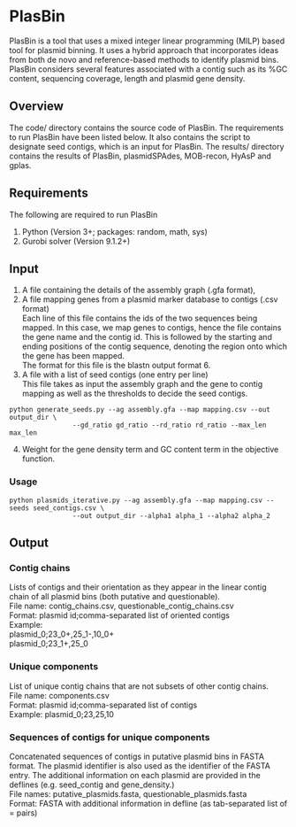 # PlasBin
PlasBin is a tool that uses a mixed integer linear programming (MILP) based tool for plasmid binning. It uses a hybrid approach that incorporates ideas from both de novo and reference-based methods to identify plasmid bins. PlasBin considers several features associated with a contig such as
its %GC content, sequencing coverage, length and plasmid gene density.

## Overview
The code/ directory contains the source code of PlasBin. The requirements to run PlasBin have been listed below. It also contains the script to designate seed contigs, which is an input for PlasBin. The results/ directory contains the results of PlasBin, plasmidSPAdes, MOB-recon, HyAsP and gplas.

## Requirements
The following are required to run PlasBin
1. Python (Version 3+; packages: random, math, sys)
2. Gurobi solver (Version 9.1.2+)

## Input
1. A file containing the details of the assembly graph (.gfa format), 
2. A file mapping genes from a plasmid marker database to contigs (.csv format)<br/>
Each line of this file contains the ids of the two sequences being mapped. In this case, we map genes to contigs, hence the file contains the gene name and the contig id. This is followed by the starting and ending positions of the contig sequence, denoting the region onto which the gene has been mapped.<br/>
The format for this file is the blastn output format 6. <br/>
3. A file with a list of seed contigs (one entry per line)<br/>
This file takes as input the assembly graph and the gene to contig mapping as well as the thresholds to decide the seed contigs.
```
python generate_seeds.py --ag assembly.gfa --map mapping.csv --out output_dir \
				--gd_ratio gd_ratio --rd_ratio rd_ratio --max_len max_len

```

4. Weight for the gene density term and GC content term in the objective function.

### Usage
```
python plasmids_iterative.py --ag assembly.gfa --map mapping.csv --seeds seed_contigs.csv \
				--out output_dir --alpha1 alpha_1 --alpha2 alpha_2 
```

## Output
### Contig chains
Lists of contigs and their orientation as they appear in the linear contig chain of all plasmid bins (both putative and questionable).<br/>
File name: contig_chains.csv, questionable_contig_chains.csv<br/>
Format: plasmid id;comma-separated list of oriented contigs<br/>
Example: <br/>
plasmid_0;23_0+,25_1-,10_0+<br/>
plasmid_0;23_1+,25_0<br/>


### Unique components
List of unique contig chains that are not subsets of other contig chains. </br>
File name: components.csv<br/>
Format: plasmid id;comma-separated list of contigs<br/>
Example: plasmid_0;23,25,10<br/>


### Sequences of contigs for unique components<br/>
Concatenated sequences of contigs in putative plasmid bins in FASTA format. The plasmid identifier is also used as the identifier of the FASTA entry. The additional information on each plasmid are provided in the deflines (e.g. seed_contig and gene_density.)<br/>
File names: putative_plasmids.fasta, questionable_plasmids.fasta<br/>
Format: FASTA with additional information in defline (as tab-separated list of <property>=<value> pairs)<br/>
